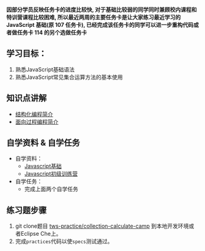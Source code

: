 **因部分学员反映任务卡的进度比较快, 对于基础比较弱的同学同时兼顾校内课程和特训营课程比较困难, 所以最近两周的主要任务卡是让大家练习最近学习的 JavaScript 基础(原 107 任务卡), 已经完成该任务卡的同学可以进一步重构代码或者做任务卡 114 的另个选做任务卡**

## 学习目标：

1. 熟悉JavaScript基础语法
2. 熟悉JavaScript常见集合运算方法的基本使用

## 知识点讲解

- [结构化编程简介](https://codingstyle-cn.b0.upaiyun.com/video/tws-online/collection/结构化编程简介.mov)
- [面向过程编程简介](https://s3.cn-north-1.amazonaws.com.cn/tws-courses-resource/面向过程编程.mp4)

## 自学资料 & 自学任务

- 自学资料：
  - [Javascript基础](http://codefordream.com/courses/js_basic/sections)
  - [Javascript初级训练营](http://codefordream.com/courses/js_learning_camps/sections)
- 自学任务：
  - 完成上面两个自学任务

## 练习题步骤

1. git clone题目 [tws-practice/collection-calculate-camp](https://github.com/tws-practice/collection-calculate-camp) 到本地开发环境或者Eclipse Che上。
2. 完成`practices`代码以使`specs`测试通过。